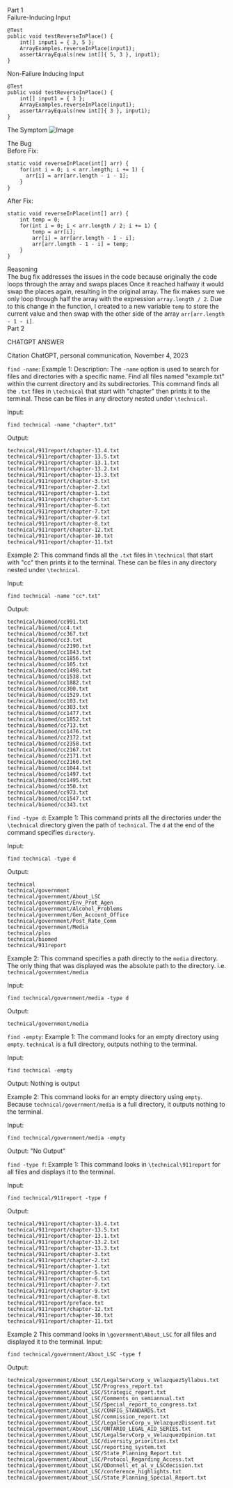 Part 1  
Failure-Inducing Input
```
@Test 
public void testReverseInPlace() {
    int[] input1 = { 3, 5 };
    ArrayExamples.reverseInPlace(input1);
    assertArrayEquals(new int[]{ 5, 3 }, input1);
}
```

Non-Failure Inducing Input
```
@Test 
public void testReverseInPlace() {
    int[] input1 = { 3 };
    ArrayExamples.reverseInPlace(input1);
    assertArrayEquals(new int[]{ 3 }, input1);
}
```

The Symptom
![Image](Symptom.png)

The Bug  
Before Fix:
```
static void reverseInPlace(int[] arr) {
    for(int i = 0; i < arr.length; i += 1) {
      arr[i] = arr[arr.length - i - 1];
    }
}
```
After Fix:
```
static void reverseInPlace(int[] arr) {
    int temp = 0;
    for(int i = 0; i < arr.length / 2; i += 1) {
        temp = arr[i];
        arr[i] = arr[arr.length - 1 - i];
        arr[arr.length - 1 - i] = temp;
    }
}
```
Reasoning  
The bug fix addresses the issues in the code because originally the code loops through the array and swaps places Once it reached halfway it would swap the places again, resulting in the original array. The fix makes sure we only loop through half the array with the expression ``array.length / 2``. Due to this change in the function, I created to a new variable ``temp`` to store the current value and then swap with the other side of the array ``arr[arr.length - 1 - i]``.  
Part 2

CHATGPT ANSWER

Citation
ChatGPT, personal communication, November 4, 2023

``find -name``:
Example 1:
Description: The ``-name`` option is used to search for files and directories with a specific name.
Find all files named "example.txt" within the current directory and its subdirectories. 
This command finds all the ``.txt`` files in ``\technical`` that start with "chapter" then
prints it to the terminal. These can be files in any directory nested under ``\technical``.

Input:
```
find technical -name "chapter*.txt"
```
Output:
```
technical/911report/chapter-13.4.txt
technical/911report/chapter-13.5.txt
technical/911report/chapter-13.1.txt
technical/911report/chapter-13.2.txt
technical/911report/chapter-13.3.txt
technical/911report/chapter-3.txt
technical/911report/chapter-2.txt
technical/911report/chapter-1.txt
technical/911report/chapter-5.txt
technical/911report/chapter-6.txt
technical/911report/chapter-7.txt
technical/911report/chapter-9.txt
technical/911report/chapter-8.txt
technical/911report/chapter-12.txt
technical/911report/chapter-10.txt
technical/911report/chapter-11.txt
```

Example 2:
This command finds all the ``.txt`` files in ``\technical`` that start with "cc" then
prints it to the terminal. These can be files in any directory nested under ``\technical``.

Input:
```
find technical -name "cc*.txt"
```
Output:
```
technical/biomed/cc991.txt
technical/biomed/cc4.txt
technical/biomed/cc367.txt
technical/biomed/cc3.txt
technical/biomed/cc2190.txt
technical/biomed/cc1843.txt
technical/biomed/cc1856.txt
technical/biomed/cc105.txt
technical/biomed/cc1498.txt
technical/biomed/cc1538.txt
technical/biomed/cc1882.txt
technical/biomed/cc300.txt
technical/biomed/cc1529.txt
technical/biomed/cc103.txt
technical/biomed/cc303.txt
technical/biomed/cc1477.txt
technical/biomed/cc1852.txt
technical/biomed/cc713.txt
technical/biomed/cc1476.txt
technical/biomed/cc2172.txt
technical/biomed/cc2358.txt
technical/biomed/cc2167.txt
technical/biomed/cc2171.txt
technical/biomed/cc2160.txt
technical/biomed/cc1044.txt
technical/biomed/cc1497.txt
technical/biomed/cc1495.txt
technical/biomed/cc350.txt
technical/biomed/cc973.txt
technical/biomed/cc1547.txt
technical/biomed/cc343.txt
```

``find -type d``:
Example 1:
This command prints all the directories under the ``\technical`` directory given the path of ``technical``. 
The ``d`` at the end of the command specifies ``directory``.

Input:
```
find technical -type d
```
Output:
```
technical
technical/government
technical/government/About_LSC
technical/government/Env_Prot_Agen
technical/government/Alcohol_Problems
technical/government/Gen_Account_Office
technical/government/Post_Rate_Comm
technical/government/Media
technical/plos
technical/biomed
technical/911report
```

Example 2:
This command specifies a path directly to the ``media`` directory. The only thing that was displayed was the 
absolute path to the directory. i.e. ``technical/government/media``

Input:
```
find technical/government/media -type d
```
Output:
```
technical/government/media
```

``find -empty``:
Example 1:
The command looks for an empty directory using ``empty``. ``technical`` is a full directory, outputs nothing to the terminal.

Input:
```
find technical -empty
```
Output:
Nothing is output

Example 2:
This command looks for an empty directory using ``empty``. Because ``technical/government/media`` 
is a full directory, it outputs nothing to the terminal.

Input:
```
find technical/government/media -empty
```
Output:
"No Output" 

``find -type f``:
Example 1:
This command looks in ``\technical\911report`` for all files and displays it to the terminal.

Input:
```
find technical/911report -type f
```
Output:
```
technical/911report/chapter-13.4.txt
technical/911report/chapter-13.5.txt
technical/911report/chapter-13.1.txt
technical/911report/chapter-13.2.txt
technical/911report/chapter-13.3.txt
technical/911report/chapter-3.txt
technical/911report/chapter-2.txt
technical/911report/chapter-1.txt
technical/911report/chapter-5.txt
technical/911report/chapter-6.txt
technical/911report/chapter-7.txt
technical/911report/chapter-9.txt
technical/911report/chapter-8.txt
technical/911report/preface.txt
technical/911report/chapter-12.txt
technical/911report/chapter-10.txt
technical/911report/chapter-11.txt
```

Example 2
This command looks in ``\government\About_LSC`` for all files and displayed it to the terminal.
Input:
```
find technical/government/About_LSC -type f
```
Output:
```
technical/government/About_LSC/LegalServCorp_v_VelazquezSyllabus.txt
technical/government/About_LSC/Progress_report.txt
technical/government/About_LSC/Strategic_report.txt
technical/government/About_LSC/Comments_on_semiannual.txt
technical/government/About_LSC/Special_report_to_congress.txt
technical/government/About_LSC/CONFIG_STANDARDS.txt
technical/government/About_LSC/commission_report.txt
technical/government/About_LSC/LegalServCorp_v_VelazquezDissent.txt
technical/government/About_LSC/ONTARIO_LEGAL_AID_SERIES.txt
technical/government/About_LSC/LegalServCorp_v_VelazquezOpinion.txt
technical/government/About_LSC/diversity_priorities.txt
technical/government/About_LSC/reporting_system.txt
technical/government/About_LSC/State_Planning_Report.txt
technical/government/About_LSC/Protocol_Regarding_Access.txt
technical/government/About_LSC/ODonnell_et_al_v_LSCdecision.txt
technical/government/About_LSC/conference_highlights.txt
technical/government/About_LSC/State_Planning_Special_Report.txt
```
